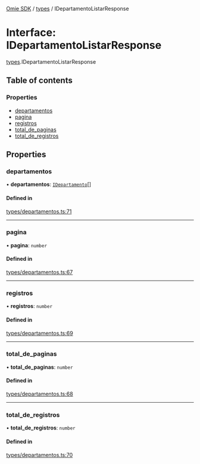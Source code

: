 [Omie SDK](../README.md) / [types](../modules/types.md) / IDepartamentoListarResponse

# Interface: IDepartamentoListarResponse

[types](../modules/types.md).IDepartamentoListarResponse

## Table of contents

### Properties

- [departamentos](types.IDepartamentoListarResponse.md#departamentos)
- [pagina](types.IDepartamentoListarResponse.md#pagina)
- [registros](types.IDepartamentoListarResponse.md#registros)
- [total\_de\_paginas](types.IDepartamentoListarResponse.md#total_de_paginas)
- [total\_de\_registros](types.IDepartamentoListarResponse.md#total_de_registros)

## Properties

### departamentos

• **departamentos**: [`IDepartamento`](types.IDepartamento.md)[]

#### Defined in

[types/departamentos.ts:71](https://github.com/lucas-bogos/omie-sdk/blob/f0ca102/src/types/departamentos.ts#L71)

___

### pagina

• **pagina**: `number`

#### Defined in

[types/departamentos.ts:67](https://github.com/lucas-bogos/omie-sdk/blob/f0ca102/src/types/departamentos.ts#L67)

___

### registros

• **registros**: `number`

#### Defined in

[types/departamentos.ts:69](https://github.com/lucas-bogos/omie-sdk/blob/f0ca102/src/types/departamentos.ts#L69)

___

### total\_de\_paginas

• **total\_de\_paginas**: `number`

#### Defined in

[types/departamentos.ts:68](https://github.com/lucas-bogos/omie-sdk/blob/f0ca102/src/types/departamentos.ts#L68)

___

### total\_de\_registros

• **total\_de\_registros**: `number`

#### Defined in

[types/departamentos.ts:70](https://github.com/lucas-bogos/omie-sdk/blob/f0ca102/src/types/departamentos.ts#L70)
